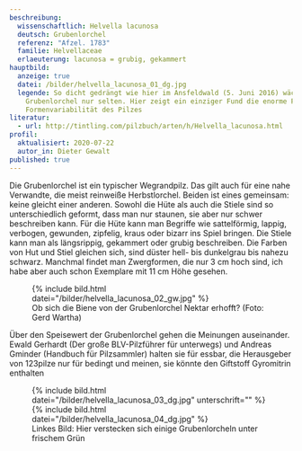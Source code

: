 ```yaml
---
beschreibung:
  wissenschaftlich: Helvella lacunosa
  deutsch: Grubenlorchel
  referenz: "Afzel. 1783"
  familie: Helvellaceae
  erlaeuterung: lacunosa = grubig, gekammert
hauptbild:
  anzeige: true
  datei: /bilder/helvella_lacunosa_01_dg.jpg
  legende: So dicht gedrängt wie hier im Ansfeldwald (5. Juni 2016) wächst die
    Grubenlorchel nur selten. Hier zeigt ein einziger Fund die enorme Farb- und
    Formenvariabilität des Pilzes
literatur:
  - url: http://tintling.com/pilzbuch/arten/h/Helvella_lacunosa.html
profil:
  aktualisiert: 2020-07-22
  autor_in: Dieter Gewalt
published: true
---
```

Die Grubenlorchel ist ein typischer Wegrandpilz. Das gilt auch für eine nahe Verwandte, die meist reinweiße Herbstlorchel. Beiden ist eines gemeinsam: keine gleicht einer anderen. Sowohl die Hüte als auch die Stiele sind so unterschiedlich geformt, dass man nur staunen, sie aber nur schwer beschreiben kann. Für die Hüte kann man Begriffe wie sattelförmig, lappig, verbogen, gewunden, zipfelig, kraus oder bizarr ins Spiel bringen. Die Stiele kann man als längsrippig, gekammert oder grubig beschreiben. Die Farben von Hut und Stiel gleichen sich, sind düster hell- bis dunkelgrau bis nahezu schwarz. Manchmal findet man Zwergformen, die nur 3 cm hoch sind, ich habe aber auch schon Exemplare mit 11 cm Höhe gesehen. 

<figure class="standard">
  {% include bild.html datei="/bilder/helvella_lacunosa_02_gw.jpg" %}
  <figcaption>Ob sich die Biene von der Grubenlorchel Nektar erhofft? (Foto: Gerd Wartha)</figcaption>
</figure>

Über den Speisewert der Grubenlorchel gehen die Meinungen auseinander. Ewald Gerhardt (Der große BLV-Pilzführer für unterwegs) und Andreas Gminder (Handbuch für Pilzsammler) halten sie für essbar, die Herausgeber von 123pilze nur für bedingt und meinen, sie könnte den Giftstoff Gyromitrin enthalten

<figure class="standard">
  {% include bild.html datei="/bilder/helvella_lacunosa_03_dg.jpg" unterschrift="" %}
  {% include bild.html datei="/bilder/helvella_lacunosa_04_dg.jpg" %}
  <figcaption>Linkes Bild: Hier verstecken sich einige Grubenlorcheln unter frischem Grün</figcaption>
</figure>

